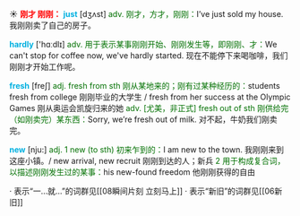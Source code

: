 ☀ <font color="red">**刚才 刚刚：**</font>
<font color="sky blue">**just**</font> [dӡʌst] 
<font color="rgb(227, 108, 9)">adv. 刚才，方才，刚刚：</font>I’ve just sold my house. 我刚刚卖了自己的房子。

<font color="sky blue">**hardly**</font> ['hɑːdlɪ] 
<font color="rgb(227, 108, 9)">adv. 用于表示某事刚刚开始、刚刚发生等，即刚刚、才：</font>We can't stop for coffee now, we've hardly started. 现在不能停下来喝咖啡，我们刚刚才开始工作呢。

<font color="sky blue">**fresh**</font> [freʃ] 
<font color="rgb(227, 108, 9)">adj. fresh from sth 刚从某地来的；刚有过某种经历的：</font>students fresh from college 刚刚毕业的大学生 / fresh from her success at the Olympic Games 刚从奥运会凯旋归来的她 <font color="rgb(227, 108, 9)">adv. [尤美，非正式] fresh out of sth 刚供给完（如刚卖完）某东西：</font>Sorry, we’re fresh out of milk. 对不起，牛奶我们刚卖完。

<font color="sky blue">**new**</font> [nju:] 
<font color="rgb(227, 108, 9)">adj. 1 new (to sth) 初来乍到的：</font>I am new to the town. 我刚刚来到这座小镇。/ new arrival, new recruit 刚刚到达的人；新兵 <font color="rgb(227, 108, 9)">2 用于构成复合词，以描述刚刚发生过的某事：</font>his new-found freedom 他刚刚获得的自由

· 表示“一…就…”的词群见[[08瞬间片刻 立刻马上]]
· 表示“新旧”的词群见[[06新旧]]
